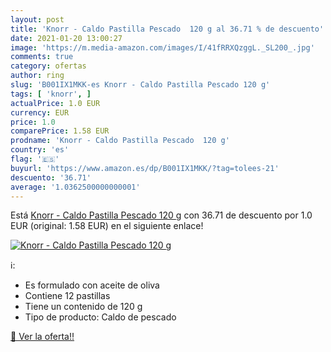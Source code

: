 ```yaml
---
layout: post
title: 'Knorr - Caldo Pastilla Pescado  120 g al 36.71 % de descuento'
date: 2021-01-20 13:00:27
image: 'https://m.media-amazon.com/images/I/41fRRXQzggL._SL200_.jpg'
comments: true
category: ofertas
author: ring
slug: 'B001IX1MKK-es Knorr - Caldo Pastilla Pescado 120 g'
tags: [ 'knorr', ]
actualPrice: 1.0 EUR
currency: EUR
price: 1.0
comparePrice: 1.58 EUR
prodname: 'Knorr - Caldo Pastilla Pescado  120 g'
country: 'es'
flag: '🇪🇸'
buyurl: 'https://www.amazon.es/dp/B001IX1MKK/?tag=tolees-21'
descuento: '36.71'
average: '1.0362500000000001'
---
```


Está [Knorr - Caldo Pastilla Pescado  120 g](https://www.amazon.es/dp/B001IX1MKK/?tag=tolees-21) con 36.71 de descuento por 1.0 EUR (original: 1.58 EUR) en el siguiente enlace!

[![Knorr - Caldo Pastilla Pescado  120 g](https://m.media-amazon.com/images/I/41fRRXQzggL._SL200_.jpg)](https://www.amazon.es/dp/B001IX1MKK/?tag=tolees-21)

ℹ️:

- Es formulado con aceite de oliva
- Contiene 12 pastillas
- Tiene un contenido de 120 g
- Tipo de producto: Caldo de pescado

[🛒 Ver la oferta!!](https://www.amazon.es/dp/B001IX1MKK/?tag=tolees-21)
